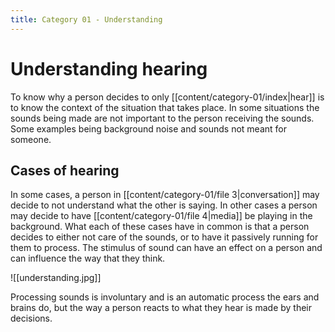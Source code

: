 ```yaml
---
title: Category 01 - Understanding
---
```

# Understanding hearing

To know why a person decides to only [[content/category-01/index|hear]] is to know the context of the situation that takes place. 
In some situations the sounds being made are not important to the person receiving the sounds. Some examples being background noise and sounds not meant for someone. 

## Cases of hearing

In some cases, a person in [[content/category-01/file 3|conversation]] may decide to not understand what the other is saying.
In other cases a person may decide to have [[content/category-01/file 4|media]] be playing in the background. What each of these cases have in common is that a person decides to either not care of the sounds, or to have it passively running for them to process. The stimulus of sound can have an effect on a person and can influence the way that they think.

![[understanding.jpg]]

Processing sounds is involuntary and is an automatic process the ears and brains do, but the way a person reacts to what they hear is made by their decisions.